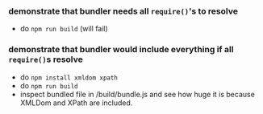 ### demonstrate that bundler needs all `require()`'s to resolve

* do `npm run build` (will fail)


### demonstrate that bundler would include everything if all `require()`s resolve

* do `npm install xmldom xpath`
* do `npm run build`
* inspect bundled file in /build/bundle.js and see how huge it is because XMLDom and XPath are included.